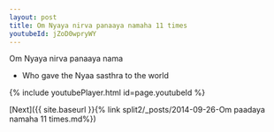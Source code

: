 ```yaml
---
layout: post
title: Om Nyaya nirva panaaya namaha 11 times
youtubeId: jZoD0wpryWY
---
```

 
 
Om Nyaya nirva panaaya nama 
 
 -  Who gave the Nyaa sasthra to the world 
 
  
 
  
 
 
 
 
 
 


{% include youtubePlayer.html id=page.youtubeId %}
 
[Next]({{ site.baseurl }}{% link  split2/_posts/2014-09-26-Om paadaya namaha 11 times.md%})
 
